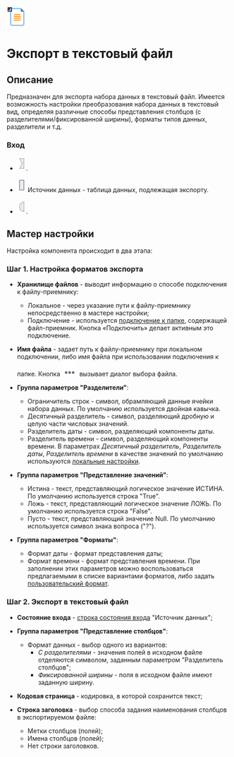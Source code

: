 ![](/media/app/icons/vendors/exporttextfile.svg)
# Экспорт в текстовый файл

## Описание

Предназначен для экспорта набора данных в текстовый файл. Имеется возможность настройки преобразования набора данных в текстовый вид, определяя различные способы представления столбцов (с разделителями/фиксированной ширины), форматы типов данных, разделители и т.д.

### Вход


*  ![](/media/app/integration/import/optional_input_connection_inactive.svg).

*  ![](/media/app/icons/ports/output_table_inactive.svg) Источник данных - таблица данных, подлежащая экспорту.

*  ![](/media/app/icons/ports/optional_input_variable_inactive.svg).

## Мастер настройки

Настройка компонента происходит в два этапа:

### Шаг 1. Настройка форматов экспорта

 

*  **Хранилище файлов** - выводит информацию о способе подключения к файлу-приемнику:
    * Локальное - через указание пути к файлу-приемнику непосредственно в мастере настройки;
    * Подключение - используется [подключение к папке](/app/integration/connections/file_databases/files.md), содержащей файл-приемник. Кнопка «Подключить» делает активным это подключение.

*  **Имя файла** - задает путь к файлу-приемнику при локальном подключении, либо имя файла при использовании подключения к папке. Кнопка ![](/media/app/icons/toolbar_18/browse.svg) вызывает диалог выбора файла.

*  **Группа параметров "Разделители"**:
    * Ограничитель строк - символ, обрамляющий данные ячейки набора данных. По умолчанию используется двойная кавычка. 
    * Десятичный разделитель - символ, разделяющий дробную и целую части числовых значений.
    * Разделитель даты - символ, разделяющий компоненты даты.
    * Разделитель времени - символ, разделяющий компоненты времени.  В параметрах *Десятичный разделитель*, *Разделитель даты*, *Разделитель времени* в качестве значений по умолчанию используются [локальные настройки](/app/glossary/local_settings.md).
 

*  **Группа параметров "Представление значений"**:
    * Истина - текст, представляющий логическое значение ИСТИНА. По умолчанию используется строка "True".
    * Ложь - текст, представляющий логическое значение ЛОЖЬ. По умолчанию используется строка "False".
    * Пусто - текст, представляющий значение Null. По умолчанию используется символ знака вопроса ("?").

*  **Группа параметров "Форматы"**:
    * Формат даты - формат представления даты;
    * Формат времени - формат представления времени.  При заполнении этих параметров можно воспользоваться предлагаемыми в списке вариантами форматов, либо задать [пользовательский формат](/app/integration/export/txt/datetime_formats.md).

### Шаг 2. Экспорт в текстовый файл


*  **Состояние входа** - [строка состояния входа](/app/glossary/status_bar.md) "Источник данных";

*  **Группа параметров "Представление столбцов"**:
    * Формат данных - выбор одного из вариантов:
      * *С разделителями* - значения полей в исходном файле отделяются символом, заданным параметром "Разделитель столбцов";
      * *Фиксированной ширины* - поля в исходном файле имеют заданную ширину.

*  **Кодовая страница** - кодировка, в которой сохранится текст;

*  **Строка заголовка** - выбор способа задания наименования столбцов в экспортируемом файле:
   * Метки столбцов (полей);
   * Имена столбцов (полей);
   * Нет строки заголовков.


